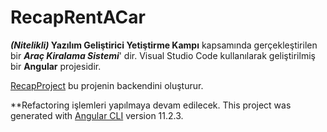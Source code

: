 # RecapRentACar
**_(Nitelikli)_ Yazılım Geliştirici Yetiştirme Kampı** kapsamında gerçekleştirilen bir **_Araç Kiralama Sistemi_**' dir.
Visual Studio Code kullanılarak geliştirilmiş bir **Angular** projesidir.

 [RecapProject](https://github.com/esmakzlkaya/RecapProject) bu projenin backendini oluşturur. 

**Refactoring işlemleri yapılmaya devam edilecek.
This project was generated with [Angular CLI](https://github.com/angular/angular-cli) version 11.2.3.

